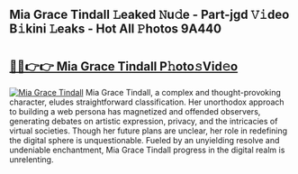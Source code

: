 ## Mia Grace Tindall 𝙻eaked 𝙽u𝚍e - Part-jgd 𝚅𝚒deo B𝚒kini 𝙻eaks - Hot All 𝙿hotos 9A440

# <h2><a href="http://ld7ehy.urlbe.top/?page=Mia+Grace+Tindall">🔗🔗👉👉 Mia Grace Tindall P𝚑oto𝚜Vid𝚎o</a></h2>

[![Mia Grace Tindall](https://i.imgur.com/eBuTRDB.gif)](http://ld7ehy.urlbe.top/?page=Mia+Grace+Tindall)
Mia Grace Tindall, a complex and thought-provoking character, eludes straightforward classification. Her unorthodox approach to building a web persona has magnetized and offended observers, generating debates on artistic expression, privacy, and the intricacies of virtual societies. Though her future plans are unclear, her role in redefining the digital sphere is unquestionable. Fueled by an unyielding resolve and undeniable enchantment, Mia Grace Tindall progress in the digital realm is unrelenting.

